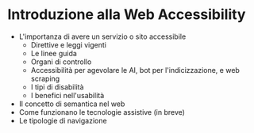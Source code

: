 # Introduzione alla Web Accessibility
<v-clicks>

- L'importanza di avere un servizio o sito accessibile
  - Direttive e leggi vigenti
  - Le linee guida
  - Organi di controllo
  - Accessibilità per agevolare le AI, bot per l'indicizzazione, e web scraping
  - I tipi di disabilità
  - I benefici nell'usabilità
- Il concetto di semantica nel web
- Come funzionano le tecnologie assistive (in breve)
- Le tipologie di navigazione

</v-clicks>
